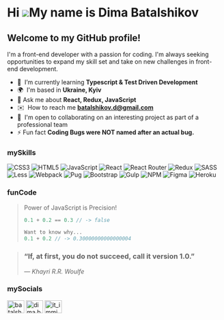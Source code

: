 Hi ![](https://user-images.githubusercontent.com/18350557/176309783-0785949b-9127-417c-8b55-ab5a4333674e.gif)My name is Dima Batalshikov
========================================================================================================================================
Welcome to my GitHub profile!
-------------------
I'm a front-end developer with a passion for coding. I'm always seeking opportunities to expand my skill set and take on new challenges in front-end development.
- 🧠  I’m currently learning **Typescript & Test Driven Development**
- 🌍  I'm based in **Ukraine, Kyiv**
- 💬 Ask me about **React, Redux, JavaScript**
- ✉️  How to reach me **batalshikov.d@gmail.com**
- 🤝  I'm open to collaborating on an interesting project as part of a professional team
- ⚡ Fun fact **Coding Bugs were NOT named after an actual bug.**

### mySkills
![CSS3](https://img.shields.io/badge/css3-%231572B6.svg?style=for-the-badge&logo=css3&logoColor=white) ![HTML5](https://img.shields.io/badge/html5-%23E34F26.svg?style=for-the-badge&logo=html5&logoColor=white) ![JavaScript](https://img.shields.io/badge/javascript-%23323330.svg?style=for-the-badge&logo=javascript&logoColor=%23F7DF1E) ![React](https://img.shields.io/badge/react-%2320232a.svg?style=for-the-badge&logo=react&logoColor=%2361DAFB) ![React Router](https://img.shields.io/badge/React_Router-CA4245?style=for-the-badge&logo=react-router&logoColor=white) ![Redux](https://img.shields.io/badge/redux-%23593d88.svg?style=for-the-badge&logo=redux&logoColor=white) ![SASS](https://img.shields.io/badge/SASS-hotpink.svg?style=for-the-badge&logo=SASS&logoColor=white) ![Less](https://img.shields.io/badge/less-2B4C80?style=for-the-badge&logo=less&logoColor=white) ![Webpack](https://img.shields.io/badge/webpack-%238DD6F9.svg?style=for-the-badge&logo=webpack&logoColor=black) ![Pug](https://img.shields.io/badge/Pug-FFF?style=for-the-badge&logo=pug&logoColor=A86454) ![Bootstrap](https://img.shields.io/badge/bootstrap-%23563D7C.svg?style=for-the-badge&logo=bootstrap&logoColor=white) ![Gulp](https://img.shields.io/badge/GULP-%23CF4647.svg?style=for-the-badge&logo=gulp&logoColor=white) ![NPM](https://img.shields.io/badge/NPM-%23000000.svg?style=for-the-badge&logo=npm&logoColor=white) ![Figma](https://img.shields.io/badge/figma-%23F24E1E.svg?style=for-the-badge&logo=figma&logoColor=white) ![Heroku](https://img.shields.io/badge/heroku-%23430098.svg?style=for-the-badge&logo=heroku&logoColor=white)

### funCode
> Power of JavaScript is Precision!
> ```js
> 0.1 + 0.2 == 0.3 // -> false
> 
> Want to know why...
> 0.1 + 0.2 // -> 0.30000000000000004
> ```

> ### “If, at first, you do not succeed, call it version 1.0.”
> _― Khayri R.R. Woulfe_

### mySocials
<p align="left">
<a href="https://linkedin.com/in/batalshykov-dima" target="blank"><img align="center" src="https://raw.githubusercontent.com/rahuldkjain/github-profile-readme-generator/master/src/images/icons/Social/linked-in-alt.svg" alt="batalshykov-dima" height="30" width="40" /></a>
<a href="https://fb.com/dima.batalschykov" target="blank"><img align="center" src="https://raw.githubusercontent.com/rahuldkjain/github-profile-readme-generator/master/src/images/icons/Social/facebook.svg" alt="dima.batalschykov" height="30" width="40" /></a>
<a href="https://instagram.com/it_immigrant_" target="blank"><img align="center" src="https://raw.githubusercontent.com/rahuldkjain/github-profile-readme-generator/master/src/images/icons/Social/instagram.svg" alt="it_immigrant_" height="30" width="40" /></a>
</p>
